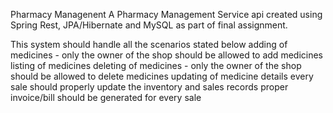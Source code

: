 Pharmacy Managenent
    A Pharmacy Management Service api created using Spring Rest, JPA/Hibernate and MySQL as part of final assignment.

This system should handle all the scenarios stated below
    adding of medicines - only the owner of the shop should be allowed to add medicines
    listing of medicines
    deleting of medicines - only the owner of the shop should be allowed to delete medicines
    updating of medicine details
    every sale should properly update the inventory and sales records
    proper invoice/bill should be generated for every sale